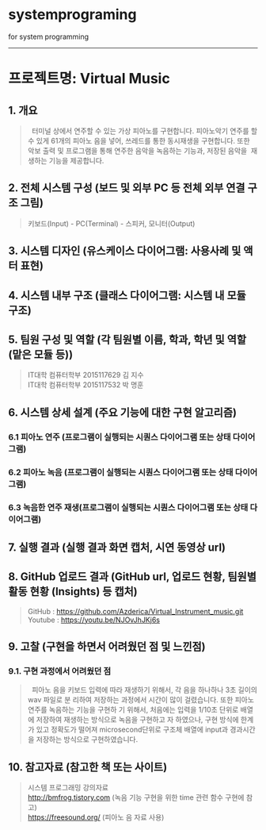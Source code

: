 # systemprograming
for system programming

---

# 프로젝트명: Virtual Music

## 1. 개요 
> &nbsp; 터미널 상에서 연주할 수 있는 가상 피아노를 구현합니다. 피아노악기 연주를 할 수 있게 61개의 피아노 음을 넣어, 쓰레드를 통한 동시재생을 구현합니다. 또한 악보 출력 및 프로그램을 통해 연주한 음악을 녹음하는 기능과, 저장된 음악을  재생하는 기능을 제공합니다.

## 2. 전체 시스템 구성 (보드 및 외부 PC 등 전체 외부 연결 구조 그림) 
> 키보드(Input) - PC(Terminal) - 스피커, 모니터(Output)

## 3. 시스템 디자인 (유스케이스 다이어그램: 사용사례 및 액터 표현) 
       
## 4. 시스템 내부 구조 (클래스 다이어그램: 시스템 내 모듈 구조) 
  
## 5. 팀원 구성 및 역할 (각 팀원별 이름, 학과, 학년 및 역할(맡은 모듈 등)) 
> IT대학 컴퓨터학부 2015117629 김 지수 <br>
> IT대학 컴퓨터학부 2015117532 박 명훈

## 6. 시스템 상세 설계  (주요 기능에 대한 구현 알고리즘)

### 6.1 피아노 연주 (프로그램이 실행되는 시퀀스 다이어그램 또는 상태 다이어그램) 

### 6.2 피아노 녹음 (프로그램이 실행되는 시퀀스 다이어그램 또는 상태 다이어그램) 

### 6.3 녹음한 연주 재생(프로그램이 실행되는 시퀀스 다이어그램 또는 상태 다이어그램) 

## 7. 실행 결과 (실행 결과 화면 캡처, 시연 동영상 url) 

## 8. GitHub 업로드 결과 (GitHub url, 업로드 현황, 팀원별 활동 현황 (Insights) 등 캡처) 
>   GitHub : https://github.com/Azderica/Virtual_Instrument_music.git  <br>
>   Youtube : https://youtu.be/NJOvJhJKj6s

## 9. 고찰 (구현을 하면서 어려웠던 점 및 느낀점) 
### 9.1. 구현 과정에서 어려웠던 점
> &nbsp;	피아노 음을 키보드 입력에 따라 재생하기 위해서, 각 음을 하나하나 3초 길이의 wav 파일로 분		리하여 저장하는 과정에서 시간이 많이 걸렸습니다. 또한 피아노 연주를 녹음하는 기능을 구현하		기 위해서, 처음에는 입력을 1/10초 단위로 배열에 저장하여 재생하는 방식으로 녹음을 구현하고		자 하였으나, 구현 방식에 한계가 있고 정확도가 떨어져 microsecond단위로 구조체 배열에 		input과 경과시간을 저장하는 방식으로 구현하였습니다.  

## 10. 참고자료 (참고한 책 또는 사이트) 
> 시스템 프로그래밍 강의자료 <br>
> http://bmfrog.tistory.com (녹음 기능 구현을 위한 time 관련 함수 구현에 참고) <br>
> https://freesound.org/ (피아노 음 자료 사용) <br>
